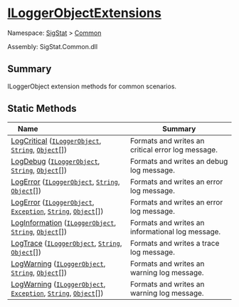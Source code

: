 # [ILoggerObjectExtensions](./ILoggerObjectExtensions.md)

Namespace: [SigStat]() > [Common](./README.md)

Assembly: SigStat.Common.dll

## Summary
ILoggerObject extension methods for common scenarios.

## Static Methods

| Name&nbsp; &nbsp; &nbsp; &nbsp; &nbsp; &nbsp; &nbsp; &nbsp; &nbsp; &nbsp; &nbsp; &nbsp; &nbsp; &nbsp; &nbsp; &nbsp; &nbsp; &nbsp; &nbsp; &nbsp; &nbsp; | Summary | 
| --- | --- | 
| [LogCritical](./Methods/ILoggerObjectExtensions--LogCritical.md) ([`ILoggerObject`](./ILoggerObject.md), [`String`](https://docs.microsoft.com/en-us/dotnet/api/System.String), [`Object`](https://docs.microsoft.com/en-us/dotnet/api/System.Object)[]) | Formats and writes an critical error log message. | 
| [LogDebug](./Methods/ILoggerObjectExtensions--LogDebug.md) ([`ILoggerObject`](./ILoggerObject.md), [`String`](https://docs.microsoft.com/en-us/dotnet/api/System.String), [`Object`](https://docs.microsoft.com/en-us/dotnet/api/System.Object)[]) | Formats and writes an debug log message. | 
| [LogError](./Methods/ILoggerObjectExtensions--LogError.md) ([`ILoggerObject`](./ILoggerObject.md), [`String`](https://docs.microsoft.com/en-us/dotnet/api/System.String), [`Object`](https://docs.microsoft.com/en-us/dotnet/api/System.Object)[]) | Formats and writes an error log message. | 
| [LogError](./Methods/ILoggerObjectExtensions--LogError.md) ([`ILoggerObject`](./ILoggerObject.md), [`Exception`](https://docs.microsoft.com/en-us/dotnet/api/System.Exception), [`String`](https://docs.microsoft.com/en-us/dotnet/api/System.String), [`Object`](https://docs.microsoft.com/en-us/dotnet/api/System.Object)[]) | Formats and writes an error log message. | 
| [LogInformation](./Methods/ILoggerObjectExtensions--LogInformation.md) ([`ILoggerObject`](./ILoggerObject.md), [`String`](https://docs.microsoft.com/en-us/dotnet/api/System.String), [`Object`](https://docs.microsoft.com/en-us/dotnet/api/System.Object)[]) | Formats and writes an informational log message. | 
| [LogTrace](./Methods/ILoggerObjectExtensions--LogTrace.md) ([`ILoggerObject`](./ILoggerObject.md), [`String`](https://docs.microsoft.com/en-us/dotnet/api/System.String), [`Object`](https://docs.microsoft.com/en-us/dotnet/api/System.Object)[]) | Formats and writes a trace log message. | 
| [LogWarning](./Methods/ILoggerObjectExtensions--LogWarning.md) ([`ILoggerObject`](./ILoggerObject.md), [`String`](https://docs.microsoft.com/en-us/dotnet/api/System.String), [`Object`](https://docs.microsoft.com/en-us/dotnet/api/System.Object)[]) | Formats and writes an warning log message. | 
| [LogWarning](./Methods/ILoggerObjectExtensions--LogWarning.md) ([`ILoggerObject`](./ILoggerObject.md), [`Exception`](https://docs.microsoft.com/en-us/dotnet/api/System.Exception), [`String`](https://docs.microsoft.com/en-us/dotnet/api/System.String), [`Object`](https://docs.microsoft.com/en-us/dotnet/api/System.Object)[]) | Formats and writes an warning log message. | 


